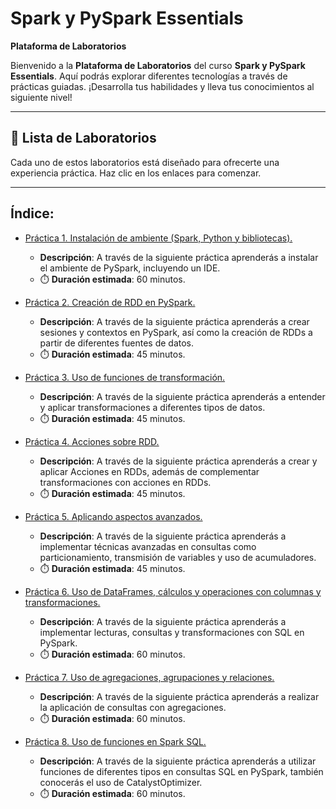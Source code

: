 # Spark y PySpark Essentials

**Plataforma de Laboratorios**

Bienvenido a la **Plataforma de Laboratorios** del curso **Spark y PySpark Essentials**. Aquí podrás explorar diferentes tecnologías a través de prácticas guiadas. ¡Desarrolla tus habilidades y lleva tus conocimientos al siguiente nivel!

---

## 🌟 **Lista de Laboratorios**

Cada uno de estos laboratorios está diseñado para ofrecerte una experiencia práctica. Haz clic en los enlaces para comenzar.

---
 
## Índice:
 - [Práctica 1. Instalación de ambiente (Spark, Python y bibliotecas).](./Capítulo1/Lab1.md)
   - **Descripción**:
     A través de la siguiente práctica aprenderás a instalar el ambiente de PySpark, incluyendo un IDE.
   - ⏱️ **Duración estimada**:  60 minutos.

 - [Práctica 2. Creación de RDD en PySpark.](./Capítulo2/Lab2.md)
   - **Descripción**:
     A través de la siguiente práctica aprenderás a crear sesiones y contextos en PySpark, así como la creación de RDDs a partir de diferentes fuentes de datos.
   - ⏱️ **Duración estimada**:  45 minutos.

 - [Práctica 3. Uso de funciones de transformación.](./Capítulo3/Lab3.md)
   - **Descripción**:
     A través de la siguiente práctica aprenderás a entender y aplicar transformaciones a diferentes tipos de datos.
   - ⏱️ **Duración estimada**: 45 minutos.

 - [Práctica 4. Acciones sobre RDD.](./Capítulo4/Lab4.md)
   - **Descripción**:
     A través de la siguiente práctica aprenderás a crear y aplicar Acciones en RDDs, además de complementar transformaciones con acciones en RDDs.
   - ⏱️ **Duración estimada**: 45 minutos.

 - [Práctica 5. Aplicando aspectos avanzados.](./Capítulo5/Lab5.md)
   - **Descripción**:
     A través de la siguiente práctica aprenderás a implementar técnicas avanzadas en consultas como particionamiento, transmisión de variables y uso de acumuladores.
   - ⏱️ **Duración estimada**: 45 minutos.

 - [Práctica 6. Uso de DataFrames, cálculos y operaciones con columnas y transformaciones.](./Capítulo6/Lab6.md)
   - **Descripción**:
     A través de la siguiente práctica aprenderás a implementar lecturas, consultas y transformaciones con SQL en PySpark.
   - ⏱️ **Duración estimada**: 60 minutos.

 - [Práctica 7. Uso de agregaciones, agrupaciones y relaciones.](./Capítulo7/Lab7.md)
   - **Descripción**:
     A través de la siguiente práctica aprenderás a realizar la aplicación de consultas con agregaciones.
   - ⏱️ **Duración estimada**:  60 minutos.

 - [Práctica 8. Uso de funciones en Spark SQL.](./Capítulo8/Lab8.md)
   - **Descripción**:
     A través de la siguiente práctica aprenderás a utilizar funciones de diferentes tipos en consultas SQL en PySpark, también conocerás el uso de CatalystOptimizer. 
   - ⏱️ **Duración estimada**:  60 minutos.
